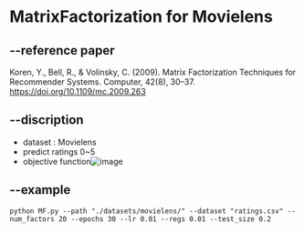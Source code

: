 # MatrixFactorization for Movielens


## --reference paper
Koren, Y., Bell, R., & Volinsky, C. (2009). Matrix Factorization Techniques for Recommender Systems. Computer, 42(8), 30–37. https://doi.org/10.1109/mc.2009.263


## --discription
+ dataset : Movielens
+ predict ratings 0~5
+ objective function![image](https://user-images.githubusercontent.com/50262023/126300501-de70f005-760a-46bd-9e8b-2d571b504807.png)


## --example
```
python MF.py --path "./datasets/movielens/" --dataset "ratings.csv" --num_factors 20 --epochs 30 --lr 0.01 --regs 0.01 --test_size 0.2
```
